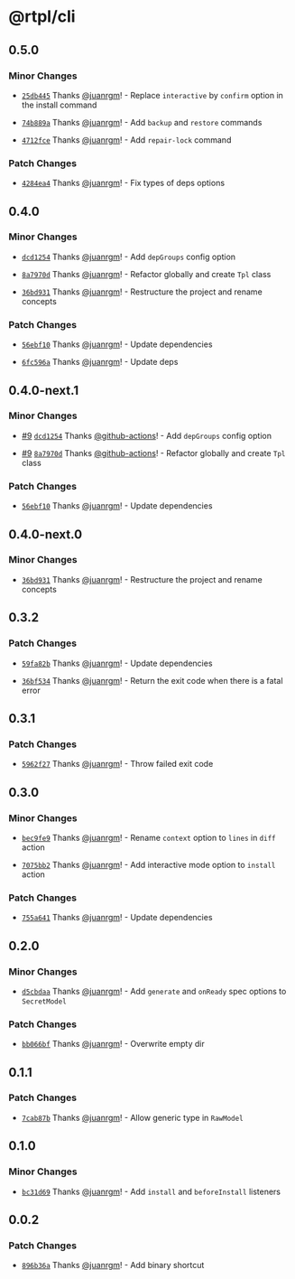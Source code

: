 # @rtpl/cli

## 0.5.0

### Minor Changes

- [`25db445`](https://github.com/swordev/rtpl/commit/25db445d648dd0a946733e8276ca93614e3e52c9) Thanks [@juanrgm](https://github.com/juanrgm)! - Replace `interactive` by `confirm` option in the install command

- [`74b889a`](https://github.com/swordev/rtpl/commit/74b889aa1b93fb6a27dac2547f7ab670a9969824) Thanks [@juanrgm](https://github.com/juanrgm)! - Add `backup` and `restore` commands

- [`4712fce`](https://github.com/swordev/rtpl/commit/4712fcea2e8d8e5711646256903ac539374c7a0c) Thanks [@juanrgm](https://github.com/juanrgm)! - Add `repair-lock` command

### Patch Changes

- [`4284ea4`](https://github.com/swordev/rtpl/commit/4284ea40bfe5e8c005372f6c5c2c653fcf526bb3) Thanks [@juanrgm](https://github.com/juanrgm)! - Fix types of deps options

## 0.4.0

### Minor Changes

- [`dcd1254`](https://github.com/swordev/rtpl/commit/dcd1254f01072914a85aa8bf0891479ee772b8b7) Thanks [@juanrgm](https://github.com/juanrgm)! - Add `depGroups` config option

- [`8a7970d`](https://github.com/swordev/rtpl/commit/8a7970d2289d2d19ec1c7201ba132d15bbab7392) Thanks [@juanrgm](https://github.com/juanrgm)! - Refactor globally and create `Tpl` class

- [`36bd931`](https://github.com/swordev/rtpl/commit/36bd9314b44fcda483273196ca54ca8d708dbd3f) Thanks [@juanrgm](https://github.com/juanrgm)! - Restructure the project and rename concepts

### Patch Changes

- [`56ebf10`](https://github.com/swordev/rtpl/commit/56ebf106ebdcd9bd6861e1796e38e93a6860d3c0) Thanks [@juanrgm](https://github.com/juanrgm)! - Update dependencies

- [`6fc596a`](https://github.com/swordev/rtpl/commit/6fc596a71e5c1a18257b98059e634c7defed5ee5) Thanks [@juanrgm](https://github.com/juanrgm)! - Update deps

## 0.4.0-next.1

### Minor Changes

- [#9](https://github.com/swordev/rtpl/pull/9) [`dcd1254`](https://github.com/swordev/rtpl/commit/dcd1254f01072914a85aa8bf0891479ee772b8b7) Thanks [@github-actions](https://github.com/apps/github-actions)! - Add `depGroups` config option

- [#9](https://github.com/swordev/rtpl/pull/9) [`8a7970d`](https://github.com/swordev/rtpl/commit/8a7970d2289d2d19ec1c7201ba132d15bbab7392) Thanks [@github-actions](https://github.com/apps/github-actions)! - Refactor globally and create `Tpl` class

### Patch Changes

- [`56ebf10`](https://github.com/swordev/rtpl/commit/56ebf106ebdcd9bd6861e1796e38e93a6860d3c0) Thanks [@juanrgm](https://github.com/juanrgm)! - Update dependencies

## 0.4.0-next.0

### Minor Changes

- [`36bd931`](https://github.com/swordev/rtpl/commit/36bd9314b44fcda483273196ca54ca8d708dbd3f) Thanks [@juanrgm](https://github.com/juanrgm)! - Restructure the project and rename concepts

## 0.3.2

### Patch Changes

- [`59fa82b`](https://github.com/swordev/rtpl/commit/59fa82bfc791321dbd09c4dea48117187502a019) Thanks [@juanrgm](https://github.com/juanrgm)! - Update dependencies

- [`36bf534`](https://github.com/swordev/rtpl/commit/36bf534c31572d6e358b9c7f7e0f0e59f305c638) Thanks [@juanrgm](https://github.com/juanrgm)! - Return the exit code when there is a fatal error

## 0.3.1

### Patch Changes

- [`5962f27`](https://github.com/swordev/rtpl/commit/5962f273a268439dfcf956fdc1581d07366e7b13) Thanks [@juanrgm](https://github.com/juanrgm)! - Throw failed exit code

## 0.3.0

### Minor Changes

- [`bec9fe9`](https://github.com/swordev/rtpl/commit/bec9fe93a7dcb80e9bc0af6923df2c465acac79f) Thanks [@juanrgm](https://github.com/juanrgm)! - Rename `context` option to `lines` in `diff` action

* [`7075bb2`](https://github.com/swordev/rtpl/commit/7075bb27af0c7b05d3a4369f58c4bfc891d8182b) Thanks [@juanrgm](https://github.com/juanrgm)! - Add interactive mode option to `install` action

### Patch Changes

- [`755a641`](https://github.com/swordev/rtpl/commit/755a641bc7e5927792706fe0d1010afbf953139d) Thanks [@juanrgm](https://github.com/juanrgm)! - Update dependencies

## 0.2.0

### Minor Changes

- [`d5cbdaa`](https://github.com/swordev/rtpl/commit/d5cbdaa9a39b1c3d3bc668137e7b7f09069ff178) Thanks [@juanrgm](https://github.com/juanrgm)! - Add `generate` and `onReady` spec options to `SecretModel`

### Patch Changes

- [`bb066bf`](https://github.com/swordev/rtpl/commit/bb066bfb56ffbbbadf77121e00ebcdd8b2599fd4) Thanks [@juanrgm](https://github.com/juanrgm)! - Overwrite empty dir

## 0.1.1

### Patch Changes

- [`7cab87b`](https://github.com/swordev/rtpl/commit/7cab87bf7a11395eb13a83fa042d2d4b363c798b) Thanks [@juanrgm](https://github.com/juanrgm)! - Allow generic type in `RawModel`

## 0.1.0

### Minor Changes

- [`bc31d69`](https://github.com/swordev/rtpl/commit/bc31d69303a14fb767777d3403a2ee5c364069de) Thanks [@juanrgm](https://github.com/juanrgm)! - Add `install` and `beforeInstall` listeners

## 0.0.2

### Patch Changes

- [`896b36a`](https://github.com/swordev/rtpl/commit/896b36a5eeeee48086ad73796632c2f36d91a571) Thanks [@juanrgm](https://github.com/juanrgm)! - Add binary shortcut
